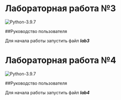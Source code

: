 # Лабораторная работа №3

![Python-3.9.7](https://img.shields.io/badge/Python-v3.9.7-blue?style=for-the-badge) 

##Руководство пользователя

Для начала работы запустить файл ***lab3*** 

# Лабораторная работа №4

![Python-3.9.7](https://img.shields.io/badge/Python-v3.9.7-blue?style=for-the-badge) 

##Руководство пользователя

Для начала работы запустить файл ***lab4*** 

